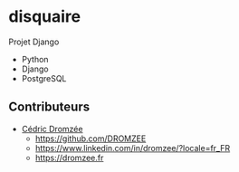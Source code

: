 # disquaire
Projet Django

* Python
* Django
* PostgreSQL


## Contributeurs

* [Cédric Dromzée](https://github.com/DROMZEE)
  * https://github.com/DROMZEE
  * https://www.linkedin.com/in/dromzee/?locale=fr_FR
  * https://dromzee.fr 
